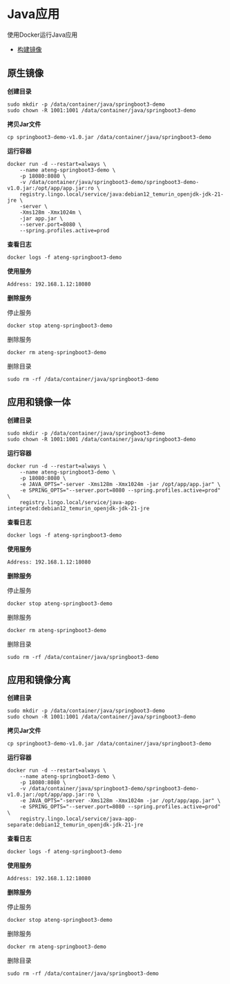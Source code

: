 # Java应用

使用Docker运行Java应用

- [构建镜像](/work/docker/dockerfile/java/)



## 原生镜像

**创建目录**

```
sudo mkdir -p /data/container/java/springboot3-demo
sudo chown -R 1001:1001 /data/container/java/springboot3-demo
```

**拷贝Jar文件**

```
cp springboot3-demo-v1.0.jar /data/container/java/springboot3-demo 
```

**运行容器**

```shell
docker run -d --restart=always \
    --name ateng-springboot3-demo \
    -p 18080:8080 \
    -v /data/container/java/springboot3-demo/springboot3-demo-v1.0.jar:/opt/app/app.jar:ro \
    registry.lingo.local/service/java:debian12_temurin_openjdk-jdk-21-jre \
    -server \
    -Xms128m -Xmx1024m \
    -jar app.jar \
    --server.port=8080 \
    --spring.profiles.active=prod
```

**查看日志**

```
docker logs -f ateng-springboot3-demo
```

**使用服务**

```
Address: 192.168.1.12:18080
```

**删除服务**

停止服务

```
docker stop ateng-springboot3-demo
```

删除服务

```
docker rm ateng-springboot3-demo
```

删除目录

```
sudo rm -rf /data/container/java/springboot3-demo
```



## 应用和镜像一体

**创建目录**

```
sudo mkdir -p /data/container/java/springboot3-demo
sudo chown -R 1001:1001 /data/container/java/springboot3-demo
```

**运行容器**

```shell
docker run -d --restart=always \
    --name ateng-springboot3-demo \
    -p 18080:8080 \
    -e JAVA_OPTS="-server -Xms128m -Xmx1024m -jar /opt/app/app.jar" \
    -e SPRING_OPTS="--server.port=8080 --spring.profiles.active=prod" \
    registry.lingo.local/service/java-app-integrated:debian12_temurin_openjdk-jdk-21-jre
```

**查看日志**

```
docker logs -f ateng-springboot3-demo
```

**使用服务**

```
Address: 192.168.1.12:18080
```

**删除服务**

停止服务

```
docker stop ateng-springboot3-demo
```

删除服务

```
docker rm ateng-springboot3-demo
```

删除目录

```
sudo rm -rf /data/container/java/springboot3-demo
```



## 应用和镜像分离

**创建目录**

```
sudo mkdir -p /data/container/java/springboot3-demo
sudo chown -R 1001:1001 /data/container/java/springboot3-demo
```

**拷贝Jar文件**

```
cp springboot3-demo-v1.0.jar /data/container/java/springboot3-demo 
```

**运行容器**

```shell
docker run -d --restart=always \
    --name ateng-springboot3-demo \
    -p 18080:8080 \
    -v /data/container/java/springboot3-demo/springboot3-demo-v1.0.jar:/opt/app/app.jar:ro \
    -e JAVA_OPTS="-server -Xms128m -Xmx1024m -jar /opt/app/app.jar" \
    -e SPRING_OPTS="--server.port=8080 --spring.profiles.active=prod" \
    registry.lingo.local/service/java-app-separate:debian12_temurin_openjdk-jdk-21-jre
```

**查看日志**

```
docker logs -f ateng-springboot3-demo
```

**使用服务**

```
Address: 192.168.1.12:18080
```

**删除服务**

停止服务

```
docker stop ateng-springboot3-demo
```

删除服务

```
docker rm ateng-springboot3-demo
```

删除目录

```
sudo rm -rf /data/container/java/springboot3-demo
```

